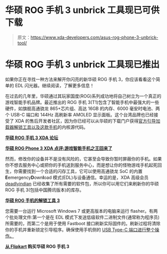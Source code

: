 # 华硕 ROG 手机 3 unbrick 工具现已可供下载

> 原文：<https://www.xda-developers.com/asus-rog-phone-3-unbrick-tool/>

# 华硕 ROG 手机 3 unbrick 工具现已推出

如果你正在寻找一种方法来解开你闪亮的新华硕 ROG 手机 3，你应该看看这个简单的 EDL 闪光器。继续阅读，了解更多信息！

在过去的几年里，华硕通过其玩家国度(ROG)系列成功地将自己树立为一个真正的游戏智能手机品牌。最近推出的 ROG 手机 3(T1)包含了智能手机中最强大的一些硬件，如旗舰高通骁龙 865+芯片组、高达 16GB 的内存、6000 毫安时电池、两个 USB-C 端口和 144Hz 高刷新率 AMOLED 显示面板。这个台湾品牌也已经接受了 XDA 的售后开发者社区，因为你已经可以从华硕的下载门户获得[官方引导加载器解锁工具以及这款手机](https://www.xda-developers.com/asus-rog-phone-3-bootloader-unlock-tool-firmware-kernel-sources-release/)的内核源代码。

**[华硕 ROG 手机 3 XDA 论坛](https://forum.xda-developers.com/asus-rog-phone-3)**

**[华硕 ROG Phone 3 XDA 点评:游戏智能手机之王回来了](https://www.xda-developers.com/asus-rog-phone-3-review/)**

然而，修改你的设备并不是没有风险的，它甚至会导致你暂时屏蔽你的手机。如果你不想去服务中心或把你的手机送到服务中心，而是想让你的怪物游戏手机起死回生，你需要找到一个合适的闪存工具，它可以使用高通骁龙 SoC 的内置**E**emergency**D**own**l**oad 模式(EDL)与设备通信。幸运的是，XDA 高级会员 [deadlyindian](https://forum.xda-developers.com/member.php?u=4851105) 已经收集了所有需要的软件包，所以你可以用它们来刷新你的华硕 ROG 手机 3(包括中国腾讯版本)的库存。

**[华硕 ROG 手机的解锁工具 3](https://forum.xda-developers.com/asus-rog-phone-3/how-to/unbrick-tool-unbrick-asus-rog-phone-3-t4151443)**

您需要一台运行 Microsoft Windows 7 或更高版本的电脑来运行 flasher。有两个批处理文件:第一个是在 EDL 模式下发送低级软件二进制文件(通常称为程序员)所需要的，而第二个是用于使用 Fastboot 接口刷新实际固件的。刷新过程将清除你的手机并重新锁定引导程序。确保使用手机侧的 [USB Type-C 端口进行整个操作。](https://www.asus.com/support/FAQ/1037448/)

**[从 Flipkart](https://www.flipkart.com/asus-rog-phone-3-black-128-gb/p/itm93ba84fa7cce9) 购买华硕 ROG 手机 3**